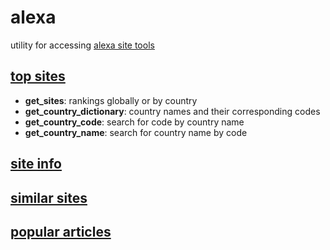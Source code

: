# alexa
utility for accessing [alexa site tools](https://www.alexa.com/)

## [top sites](https://www.alexa.com/topsites)
* **get_sites**: rankings globally or by country
* **get_country_dictionary**: country names and their corresponding codes
* **get_country_code**: search for code by country name
* **get_country_name**: search for country name by code

## [site info](https://www.alexa.com/siteinfo)

## [similar sites](https://www.alexa.com/find-similar-sites)

## [popular articles](https://www.alexa.com/popular-articles)
